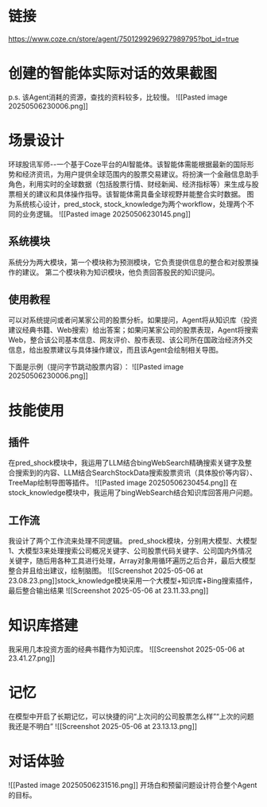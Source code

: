 # 链接
https://www.coze.cn/store/agent/7501299296927989795?bot_id=true
# 创建的智能体实际对话的效果截图
p.s. 该Agent消耗的资源，查找的资料较多，比较慢。
![[Pasted image 20250506230006.png]]
# 场景设计
环球股讯军师--一个基于Coze平台的AI智能体。该智能体需能根据最新的国际形势和经济资讯，为用户提供全球范围内的股票交易建议。将扮演一个金融信息助手角色，利用实时的全球数据（包括股票行情、财经新闻、经济指标等）来生成与股票相关的建议和具体操作指导。该智能体需具备全球视野并能整合实时数据。
图为系统核心设计，pred_stock, stock_knowledge为两个workflow，处理两个不同的业务逻辑。
![[Pasted image 20250506230145.png]]
## 系统模块
系统分为两大模块，第一个模块称为预测模块，它负责提供信息的整合和对股票操作的建议。
第二个模块称为知识模块，他负责回答股民的知识提问。
## 使用教程
可以对系统提问或者问某家公司的股票分析。如果提问，Agent将从知识库（投资建议经典书籍、Web搜索）给出答案；如果问某家公司的股票表现，Agent将搜索Web，整合该公司基本信息、网友评价、股市表现、该公司所在国政治经济外交信息，给出股票建议与具体操作建议，而且该Agent会绘制相关导图。

下面是示例（提问字节跳动股票内容）：
![[Pasted image 20250506230006.png]]

# 技能使用
## 插件
在pred_shock模块中，我运用了LLM结合bingWebSearch精确搜索关键字及整合搜索到的内容、LLM结合SearchStockData搜索股票资讯（具体股价等内容）、TreeMap绘制导图等插件。
![[Pasted image 20250506230454.png]]
在stock_knowledge模块中，我运用了bingWebSearch结合知识库回答用户问题。
## ⼯作流
我设计了两个工作流来处理不同逻辑。
pred_shock模块，分别用大模型、大模型1、大模型3来处理搜索公司概况关键字、公司股票代码关键字、公司国内外情况关键字，随后用各种工具进行处理，Array对象用循环遍历之后合并，最后大模型整合并且给出建议，绘制脑图。
![[Screenshot 2025-05-06 at 23.08.23.png]]stock_knowledge模块采用一个大模型+知识库+Bing搜索插件，最后整合输出结果
![[Screenshot 2025-05-06 at 23.11.33.png]]
# 知识库搭建
我采用几本投资方面的经典书籍作为知识库。
![[Screenshot 2025-05-06 at 23.41.27.png]]
# 记忆
在模型中开启了长期记忆，可以快捷的问“上次问的公司股票怎么样”“上次的问题我还是不明白”
![[Screenshot 2025-05-06 at 23.13.13.png]]
# 对话体验
![[Pasted image 20250506231516.png]]
开场白和预留问题设计符合整个Agent的目标。
